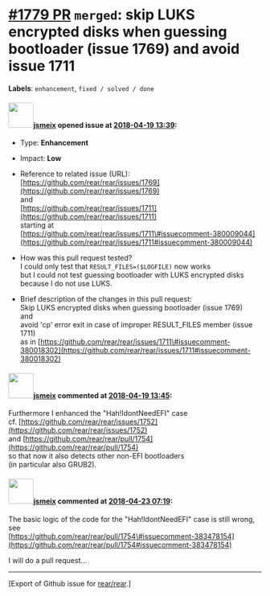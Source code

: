 [\#1779 PR](https://github.com/rear/rear/pull/1779) `merged`: skip LUKS encrypted disks when guessing bootloader (issue 1769) and avoid issue 1711
==================================================================================================================================================

**Labels**: `enhancement`, `fixed / solved / done`

#### <img src="https://avatars.githubusercontent.com/u/1788608?u=925fc54e2ce01551392622446ece427f51e2f0ce&v=4" width="50">[jsmeix](https://github.com/jsmeix) opened issue at [2018-04-19 13:39](https://github.com/rear/rear/pull/1779):

-   Type: **Enhancement**

-   Impact: **Low**

-   Reference to related issue (URL):  
    [https://github.com/rear/rear/issues/1769](https://github.com/rear/rear/issues/1769)  
    and  
    [https://github.com/rear/rear/issues/1711](https://github.com/rear/rear/issues/1711)  
    starting at  
    [https://github.com/rear/rear/issues/1711\#issuecomment-380009044](https://github.com/rear/rear/issues/1711#issuecomment-380009044)

-   How was this pull request tested?  
    I could only test that `RESULT_FILES=($LOGFILE)` now works  
    but I could not test guessing bootloader with LUKS encrypted disks  
    because I do not use LUKS.

-   Brief description of the changes in this pull request:  
    Skip LUKS encrypted disks when guessing bootloader (issue 1769)  
    and  
    avoid 'cp' error exit in case of improper RESULT\_FILES member
    (issue 1711)  
    as in
    [https://github.com/rear/rear/issues/1711\#issuecomment-380018302](https://github.com/rear/rear/issues/1711#issuecomment-380018302)

#### <img src="https://avatars.githubusercontent.com/u/1788608?u=925fc54e2ce01551392622446ece427f51e2f0ce&v=4" width="50">[jsmeix](https://github.com/jsmeix) commented at [2018-04-19 13:45](https://github.com/rear/rear/pull/1779#issuecomment-382741521):

Furthermore I enhanced the "Hah!IdontNeedEFI" case  
cf.
[https://github.com/rear/rear/issues/1752](https://github.com/rear/rear/issues/1752)  
and
[https://github.com/rear/rear/pull/1754](https://github.com/rear/rear/pull/1754)  
so that now it also detects other non-EFI bootloaders  
(in particular also GRUB2).

#### <img src="https://avatars.githubusercontent.com/u/1788608?u=925fc54e2ce01551392622446ece427f51e2f0ce&v=4" width="50">[jsmeix](https://github.com/jsmeix) commented at [2018-04-23 07:19](https://github.com/rear/rear/pull/1779#issuecomment-383478261):

The basic logic of the code for the "Hah!IdontNeedEFI" case is still
wrong, see  
[https://github.com/rear/rear/pull/1754\#issuecomment-383478154](https://github.com/rear/rear/pull/1754#issuecomment-383478154)

I will do a pull request...

------------------------------------------------------------------------

\[Export of Github issue for
[rear/rear](https://github.com/rear/rear).\]
